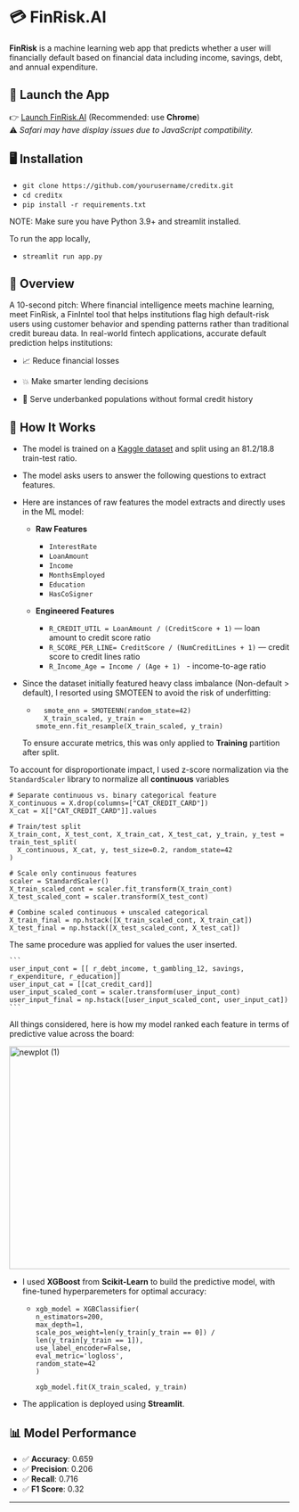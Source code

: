 # 💳 FinRisk.AI

**FinRisk** is a machine learning web app that predicts whether a user will financially default based on financial data including income, savings, debt, and annual expenditure.

## 🔗 Launch the App

👉 [Launch FinRisk.AI](https://creditx-nyywptbpkg9gkmtym5qeam.streamlit.app/) (Recommended: use **Chrome**)  
⚠️ *Safari may have display issues due to JavaScript compatibility.*

## 🖥 Installation
- `git clone https://github.com/yourusername/creditx.git`
- `cd creditx`
- `pip install -r requirements.txt`

NOTE: Make sure you have Python 3.9+ and streamlit installed.

To run the app locally,
- `streamlit run app.py`


## 💸 Overview
A 10-second pitch: Where financial intelligence meets machine learning, meet FinRisk, a FinIntel tool that helps institutions flag high default-risk users using customer behavior and spending patterns rather than traditional credit bureau data. In real-world fintech applications, accurate default prediction helps institutions:

- 📈 Reduce financial losses

- 💥 Make smarter lending decisions

- 🏦 Serve underbanked populations without formal credit history
  

## 🚀 How It Works

- The model is trained on a [Kaggle dataset](https://www.kaggle.com/datasets/conorsully1/credit-score) and split using an 81.2/18.8 train-test ratio.
- The model asks users to answer the following questions to extract features.
- Here are instances of raw features the model extracts and directly uses in the ML model:
  -  **Raw Features**
      - `InterestRate`
      - `LoanAmount` 
      - `Income`
      - `MonthsEmployed`
      - `Education`
      - `HasCoSigner`
      
  - **Engineered Features**
    - `R_CREDIT_UTIL = LoanAmount / (CreditScore + 1)` — loan amount to credit score ratio
    - `R_SCORE_PER_LINE= CreditScore / (NumCreditLines + 1)` — credit score to credit lines ratio
    - `R_Income_Age = Income / (Age + 1) ` - income-to-age ratio
  
    
- Since the dataset initially featured heavy class imbalance (Non-default > default), I resorted using SMOTEEN to avoid the risk of underfitting:
  - ```
      smote_enn = SMOTEENN(random_state=42)
      X_train_scaled, y_train = smote_enn.fit_resample(X_train_scaled, y_train)
    ```
  To ensure accurate metrics, this was only applied to **Training** partition after split.

To account for disproportionate impact, I used z-score normalization via the `StandardScaler` library to normalize all **continuous** variables

  ```
# Separate continuous vs. binary categorical feature
  X_continuous = X.drop(columns=["CAT_CREDIT_CARD"])
  X_cat = X[["CAT_CREDIT_CARD"]].values

# Train/test split
  X_train_cont, X_test_cont, X_train_cat, X_test_cat, y_train, y_test = train_test_split(
    X_continuous, X_cat, y, test_size=0.2, random_state=42
  )

# Scale only continuous features
  scaler = StandardScaler()
  X_train_scaled_cont = scaler.fit_transform(X_train_cont)
  X_test_scaled_cont = scaler.transform(X_test_cont)

# Combine scaled continuous + unscaled categorical
  X_train_final = np.hstack([X_train_scaled_cont, X_train_cat])
  X_test_final = np.hstack([X_test_scaled_cont, X_test_cat])
  
  ```

The same procedure was applied for values the user inserted.

    ```
    user_input_cont = [[ r_debt_income, t_gambling_12, savings, r_expenditure, r_education]]
    user_input_cat = [[cat_credit_card]]
    user_input_scaled_cont = scaler.transform(user_input_cont)
    user_input_final = np.hstack([user_input_scaled_cont, user_input_cat])
    ```

 All things considered, here is how my model ranked each feature in terms of predictive value across the board: 
 
<img width="704" height="400" alt="newplot (1)" src="https://github.com/user-attachments/assets/572ae3ed-5b15-4319-ad86-c652dd2d3295" />


- I used **XGBoost** from **Scikit-Learn** to build the predictive model, with fine-tuned hyperparemeters for optimal accuracy:
 
  - ```
    xgb_model = XGBClassifier(
    n_estimators=200,
    max_depth=1,
    scale_pos_weight=len(y_train[y_train == 0]) / len(y_train[y_train == 1]),
    use_label_encoder=False,
    eval_metric='logloss',
    random_state=42
    )

    xgb_model.fit(X_train_scaled, y_train)
    ```
    
- The application is deployed using **Streamlit**.


## 📊 Model Performance

- ✅ **Accuracy**: 0.659
- ✅ **Precision**: 0.206
- ✅ **Recall**: 0.716
- ✅ **F1 Score**: 0.32
---

